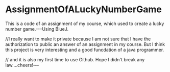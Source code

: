 # AssignmentOfALuckyNumberGame
This is a code of an assignment of my course, which used to create a lucky number game.---Using BlueJ.

//I really want to make it private because I am not sure that I have the authorization to public an answer
of an assignment in my course.
But I think this project is very interesting and a good funcdation of a java programmer.

// and it is also my first time to use Github. Hope I didn't break any law....cheers!~~
